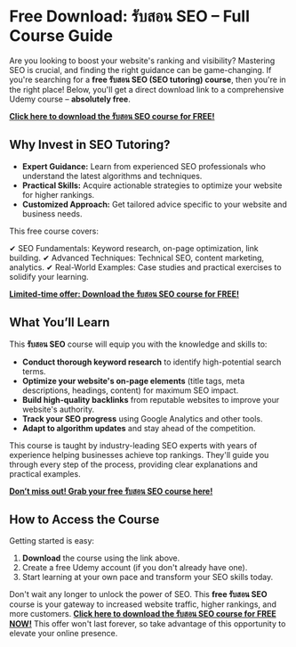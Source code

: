# Free Download: รับสอน SEO – Full Course Guide

Are you looking to boost your website's ranking and visibility? Mastering SEO is crucial, and finding the right guidance can be game-changing. If you're searching for a **free รับสอน SEO (SEO tutoring) course**, then you're in the right place! Below, you'll get a direct download link to a comprehensive Udemy course – **absolutely free**.

[**Click here to download the รับสอน SEO course for FREE!**](https://udemywork.com/rab-sorn-seo)

## Why Invest in SEO Tutoring?

*   **Expert Guidance:** Learn from experienced SEO professionals who understand the latest algorithms and techniques.
*   **Practical Skills:** Acquire actionable strategies to optimize your website for higher rankings.
*   **Customized Approach:** Get tailored advice specific to your website and business needs.

This free course covers:

✔ SEO Fundamentals: Keyword research, on-page optimization, link building.
✔ Advanced Techniques: Technical SEO, content marketing, analytics.
✔ Real-World Examples: Case studies and practical exercises to solidify your learning.

[**Limited-time offer: Download the รับสอน SEO course for FREE!**](https://udemywork.com/rab-sorn-seo)

## What You’ll Learn

This **รับสอน SEO** course will equip you with the knowledge and skills to:

*   **Conduct thorough keyword research** to identify high-potential search terms.
*   **Optimize your website's on-page elements** (title tags, meta descriptions, headings, content) for maximum SEO impact.
*   **Build high-quality backlinks** from reputable websites to improve your website's authority.
*   **Track your SEO progress** using Google Analytics and other tools.
*   **Adapt to algorithm updates** and stay ahead of the competition.

This course is taught by industry-leading SEO experts with years of experience helping businesses achieve top rankings. They'll guide you through every step of the process, providing clear explanations and practical examples.

[**Don’t miss out! Grab your free รับสอน SEO course here!**](https://udemywork.com/rab-sorn-seo)

## How to Access the Course

Getting started is easy:

1.  **Download** the course using the link above.
2.  Create a free Udemy account (if you don't already have one).
3.  Start learning at your own pace and transform your SEO skills today.

Don't wait any longer to unlock the power of SEO. This **free รับสอน SEO** course is your gateway to increased website traffic, higher rankings, and more customers. **[Click here to download the รับสอน SEO course for FREE NOW!](https://udemywork.com/rab-sorn-seo)** This offer won't last forever, so take advantage of this opportunity to elevate your online presence.
